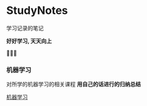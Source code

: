 # StudyNotes
学习记录的笔记

**好好学习, 天天向上**

🏃🏃‍♀️



### 机器学习

对所学的机器学习的相关课程 **用自己的话进行的归纳总结**

[机器学习](机器学习/README.md)





